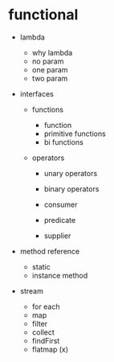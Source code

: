 # functional

- lambda
    - why lambda
    - no param
    - one param
    - two param

- interfaces
    - functions
        - function
        - primitive functions
        - bi functions

    - operators
        - unary operators
        - binary operators

        - consumer
        - predicate
        - supplier

- method reference
    - static
    - instance method

- stream
    - for each
    - map
    - filter
    - collect
    - findFirst
    - flatmap (x)